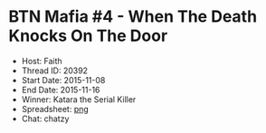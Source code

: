 # BTN Mafia #4 - When The Death Knocks On The Door

* Host: Faith
* Thread ID: 20392
* Start Date: 2015-11-08
* End Date: 2015-11-16
* Winner: Katara the Serial Killer
* Spreadsheet: [png](../../../../raw/main/btn/4/spreadsheet.png)
* Chat: chatzy